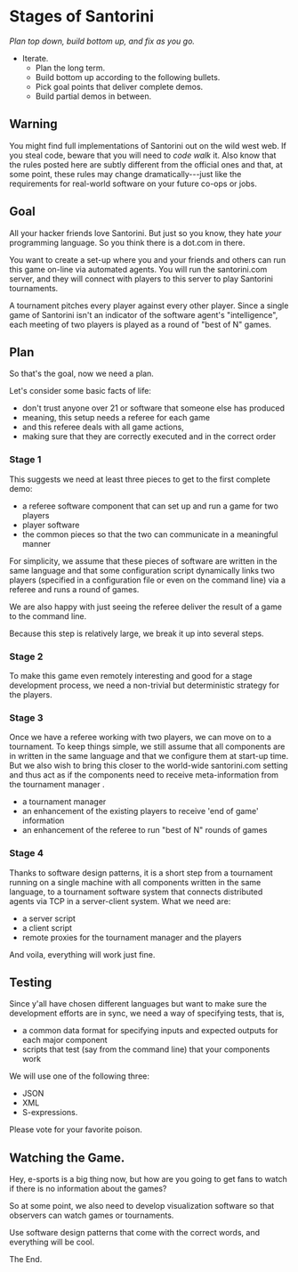 # Stages of Santorini 

_Plan top down, build bottom up, and fix as you go._

- Iterate. 
  - Plan the long term. 
  - Build bottom up according to the following bullets. 
  - Pick goal points that deliver complete demos. 
  - Build partial demos in between. 

## Warning 

You might find full implementations of Santorini out on the wild west
web. If you steal code, beware that you will need to *code walk* it. 
Also know that the rules posted here are subtly different from the official
ones and that, at some point, these rules may change dramatically---just
like the requirements for real-world software on your future co-ops or
jobs. 


## Goal 

All your hacker friends love Santorini. But just so you know, they hate
*your* programming language. So you think there is a dot.com in there.

You want to create a set-up where you and your friends and others can run
this game on-line via automated agents. You will run the santorini.com
server, and they will connect with players to this server to play Santorini
tournaments.

A tournament pitches every player against every other player. Since a
single game of Santorini isn't an indicator of the software agent's
"intelligence", each meeting of two players is played as a round of "best
of N" games. 

## Plan 

So that's the goal, now we need a plan. 

Let's consider some basic facts of life: 

- don't trust anyone over 21 or software that someone else has produced 
- meaning, this setup needs a referee for each game 
- and this referee deals with all game actions, 
- making sure that they are correctly executed and in the correct order 

### Stage 1 

This suggests we need at least three pieces to get to the first complete
demo: 

- a referee software component that can set up and run a game for two players
- player software 
- the common pieces so that the two can communicate in a meaningful manner 

For simplicity, we assume that these pieces of software are written in the
same language and that some configuration script dynamically links two 
players (specified in a configuration file or even on the command line) 
via a referee and runs a round of games. 

We are also happy with just seeing the referee deliver the result of a game
to the command line.

Because this step is relatively large, we break it up into several steps.

### Stage 2

To make this game even remotely interesting and good for a stage
development process, we need a non-trivial but deterministic strategy for
the players. 

### Stage 3

Once we have a referee working with two players, we can move on to a
tournament. To keep things simple, we still assume that all components are
in written in the same language and that we configure them at start-up
time. But we also wish to bring this closer to the world-wide santorini.com
setting and thus act as if the components need to receive meta-information
from the tournament manager . 

- a tournament manager 
- an enhancement of the existing players to receive 'end of game' information
- an enhancement of the referee to run "best of N" rounds of games 

### Stage 4 

Thanks to software design patterns, it is a short step from a tournament
running on a single machine with all components written in the same
language, to a tournament software system that connects distributed agents
via TCP in a server-client system. What we need are: 

- a server script 
- a client script 
- remote proxies for the tournament manager and the players 

And voila, everything will work just fine. 

## Testing 

Since y'all have chosen different languages but want to make sure the
development efforts are in sync, we need a way of specifying tests, that
is, 

- a common data format for specifying inputs and expected outputs for each major component
- scripts that test (say from the command line) that your components work 

We will use one of the following three: 

- JSON 
- XML 
- S-expressions. 

Please vote for your favorite poison. 

## Watching the Game. 

Hey, e-sports is a big thing now, but how are you going to get fans to
watch if there is no information about the games? 

So at some point, we also need to develop visualization software so that
observers can watch games or tournaments. 

Use software design patterns that come with the correct words, and
everything will be cool. 

The End.

